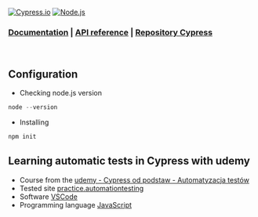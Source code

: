 [![Cypress.io](https://img.shields.io/badge/tested%20with-Cypress-04C38E.svg)](https://www.cypress.io/)  [![Node.js](https://img.shields.io/badge/download-Node.js-04C38E.svg)](https://https://nodejs.org/) 
### [Documentation](https://docs.cypress.io/guides/getting-started/installing-cypress) | [API reference](https://docs.cypress.io/api/table-of-contents) | [Repository Cypress](https://github.com/cypress-io)
<br>


## Configuration
- Checking node.js version
```TypeScript
node --version
```

- Installing
```TypeScript
npm init
```

## Learning automatic tests in Cypress with udemy

- Course from the [udemy - Cypress od podstaw - Automatyzacja testów](https://www.udemy.com/course/cypress-od-podstaw/) 
- Tested site [practice.automationtesting](https://practice.automationtesting.in/) 
- Software [VSCode](https://code.visualstudio.com/) 
- Programming language [JavaScript](https://devdocs.io/javascript/)